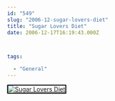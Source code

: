 ```yaml
---
id: "549"
slug: "2006-12-sugar-lovers-diet"
title: "Sugar Lovers Diet"
date: 2006-12-17T16:19:43.000Z



tags:

  - "General"
---
```

<div class="sqs-html-content">
  <div style="float: left; margin-right: 10px; margin-bottom: 10px;"> <a href="http://www.flickr.com/photos/mclazarus/325193538/" title="Sugar Lovers Diet"><img src="http://static.flickr.com/138/325193538_1cee1e68f4_m.jpg" alt="Sugar Lovers Diet" style="border: solid 2px #000000;" /></a>
</div>
<p><br clear="all" /></p>
</div>
